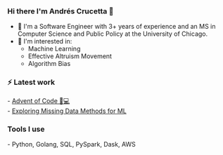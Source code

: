 ### Hi there I'm Andrés Crucetta 👋

- 🌱 I'm a Software Engineer with 3+ years of experience and an MS in Computer Science and Public Policy at the University of Chicago. 
- 💬 I'm interested in:
  -  Machine Learning 
  -  Effective Altruism Movement
  -  Algorithm Bias

<h3>⚡ Latest work</h3>
  - <a href = "https://github.com/acrucetta/advent_of_code">Advent of Code 🎄💻</a>
   <br>
  - <a href = "https://github.com/acrucetta/missing_data_project">Exploring Missing Data Methods for ML</a>
<h3>Tools I use </h3>
  - Python, Golang, SQL, PySpark, Dask, AWS
<!--
**acrucetta/acrucetta** is a ✨ _special_ ✨ repository because its `README.md` (this file) appears on your GitHub profile.

Here are some ideas to get you started:

- 🔭 I’m currently working on ...
- 🌱 I’m currently learning ...
- 👯 I’m looking to collaborate on ...
- 🤔 I’m looking for help with ...
- 💬 Ask me about ...
- 📫 How to reach me: ...
- 😄 Pronouns: ...
- ⚡ Fun fact: ...
-->
